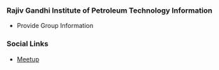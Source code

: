 ### Rajiv Gandhi Institute of Petroleum Technology Information
* Provide Group Information

### Social Links
* [Meetup](https://www.meetup.com/owasp-rajiv-gandhi-institute-of-petroleum-technology/)


